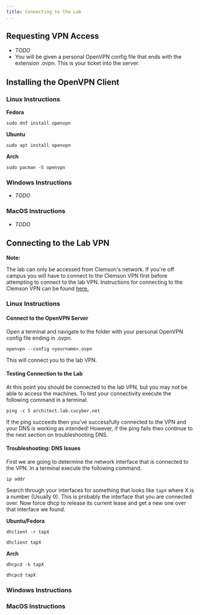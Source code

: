 ```yaml
---
title: Connecting to the Lab
...
```


## Requesting VPN Access

* *TODO*
* You will be given a personal OpenVPN config file that ends with the extension .ovpn. This is your ticket into the server.

## Installing the OpenVPN Client

### Linux Instructions

**Fedora**

```
sudo dnf install openvpn
```

**Ubuntu**

```
sudo apt install openvpn
```

**Arch**

```
sudo pacman -S openvpn
```

### Windows Instructions

* *TODO*

### MacOS Instructions

* *TODO*

## Connecting to the Lab VPN

**Note:**

The lab can only be accessed from Clemson's network. If you're off campus you will have to connect to the Clemson VPN first before attempting to connect to the lab VPN. Instructions for connecting to the Clemson VPN can be found [here.](https://hdkb.clemson.edu/phpkb/article.php?id=64)

### Linux Instructions

#### Connect to the OpenVPN Server

Open a terminal and navigate to the folder with your personal OpenVPN config file ending in .ovpn.

```
openvpn --config <yourname>.ovpn
```

This will connect you to the lab VPN.

#### Testing Connection to the Lab

At this point you should be connected to the lab VPN, but you may not be able to access the machines. To test your connectivity execute the following command in a terminal.

```
ping -c 5 architect.lab.cucyber.net
```

If the ping succeeds then you've successfully connected to the VPN and your DNS is working as intended! However, if the ping fails then continue to the next section on troubleshooting DNS.

#### Troubleshooting: DNS Issues

First we are going to determine the network interface that is connected to the VPN. In a terminal execute the following command.

```
ip addr
```

Search through your interfaces for something that looks like `tapX` where X is a number (Usually 0). This is probably the interface that you are connected over. Now force dhcp to release its current lease and get a new one over that interface we found.

**Ubuntu/Fedora**
```
dhclient -r tapX

dhclient tapX
```

**Arch**

```
dhcpcd -k tapX

dhcpcd tapX
```

### Windows Instructions

### MacOS Instructions
